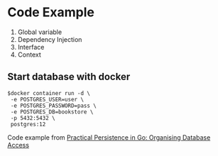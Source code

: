 # Code Example

01. Global variable
02. Dependency Injection
03. Interface
04. Context

## Start database with docker
```
$docker container run -d \
 -e POSTGRES_USER=user \
 -e POSTGRES_PASSWORD=pass \
 -e POSTGRES_DB=bookstore \
 -p 5432:5432 \
 postgres:12
```

Code example from [Practical Persistence in Go: Organising Database Access](https://www.alexedwards.net/blog/organising-database-access)
